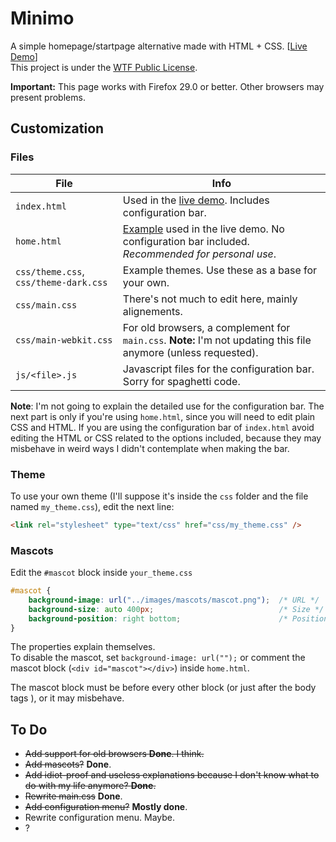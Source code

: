 Minimo
=======
A simple homepage/startpage alternative made with HTML + CSS. [[Live Demo](http://jackosdev.github.io/Minimo-Homepage/)]  
This project is under the [WTF Public License](http://www.wtfpl.net/).

**Important:** This page works with Firefox 29.0 or better. Other browsers may present problems.

Customization
-------------
### Files
| File                  | Info |
|-----------------------|------|
| `index.html`          | Used in the [live demo](http://jackosdev.github.io/Minimo-Homepage/). Includes configuration bar. |
| `home.html`           | [Example](http://jackosdev.github.io/Minimo-Homepage/home.html) used in the live demo. No configuration bar included. _Recommended for personal use_. |
| `css/theme.css`, `css/theme-dark.css` | Example themes. Use these as a base for your own. |
| `css/main.css`        | There's not much to edit here, mainly alignements. |
| `css/main-webkit.css` | For old browsers, a complement for `main.css`.  **Note:** I'm not updating this file anymore (unless requested). |
| `js/<file>.js`        | Javascript files for the configuration bar. Sorry for spaghetti code. | 

**Note**: I'm not going to explain the detailed use for the configuration bar.
The next part is only if you're using `home.html`, since you will need to edit
plain CSS and HTML. If you are using the configuration bar of `index.html` avoid
editing the HTML or CSS related to the options included, because they may misbehave
in weird ways I didn't contemplate when making the bar.


### Theme
To use your own theme (I'll suppose it's inside the `css` folder and the file
named `my_theme.css`), edit the next line:
```html
<link rel="stylesheet" type="text/css" href="css/my_theme.css" />
```


### Mascots
Edit the `#mascot` block inside `your_theme.css`
```css
#mascot {
    background-image: url("../images/mascots/mascot.png");  /* URL */
    background-size: auto 400px;                            /* Size */
    background-position: right bottom;                      /* Position */
}
```
The properties explain themselves.  
To disable the mascot, set `background-image: url("");` or comment the mascot block
(`<div id="mascot"></div>`) inside `home.html`.  

The mascot block must be before every other block (or just after the body tags
), or it may misbehave.


To Do
-----
* ~~Add support for old browsers **Done**. I think.~~ 
* ~~Add mascots?~~ **Done**.
* ~~Add idiot-proof and useless explanations because I don't know what to do with my life anymore? **Done**.~~
* ~~Rewrite main.css~~ **Done**.
* ~~Add configuration menu?~~ **Mostly done**.
* Rewrite configuration menu. Maybe.
* ?
